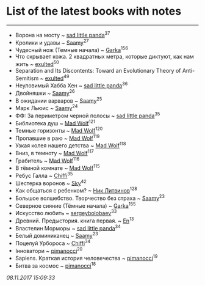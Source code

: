 # List of the latest books with notes
---

* Ворона на мосту ~ [sad little panda](users/188/1882525281990290-facebook)<sup>37</sup>
* Кролики и удавы ~ [Saamy](users/115/115226508-vkontakte)<sup>27</sup>
* Чудесный нож (Темные начала) ~ [Garka](users/115/115753719718250012620-google)<sup>156</sup>
* Что скрывает кожа. 2 квадратных метра, которые диктуют, как нам жить ~ [exulted](users/100/100599204551896265722-google)<sup>50</sup>
* Separation and Its Discontents: Toward an Evolutionary Theory of Anti-Semitism ~ [exulted](users/100/100599204551896265722-google)<sup>49</sup>
* Неуловимый Хабба Хен ~ [sad little panda](users/188/1882525281990290-facebook)<sup>36</sup>
* Двойняшки ~ [Saamy](users/115/115226508-vkontakte)<sup>26</sup>
* В ожидании варваров ~ [Saamy](users/115/115226508-vkontakte)<sup>25</sup>
* Марк Льюис ~ [Saamy](users/115/115226508-vkontakte)<sup>24</sup>
* ФФ: За периметром черной полосы ~ [sad little panda](users/188/1882525281990290-facebook)<sup>35</sup>
* Библиотека душ ~ [Mad Wolf](users/947/94738840-vkontakte)<sup>121</sup>
* Темные горизонты ~ [Mad Wolf](users/947/94738840-vkontakte)<sup>120</sup>
* Пропавшие в раю ~ [Mad Wolf](users/947/94738840-vkontakte)<sup>119</sup>
* Узкая колея нашего детства ~ [Mad Wolf](users/947/94738840-vkontakte)<sup>118</sup>
* Вниз, в темноту ~ [Mad Wolf](users/947/94738840-vkontakte)<sup>117</sup>
* Грабитель ~ [Mad Wolf](users/947/94738840-vkontakte)<sup>116</sup>
* В тёмной комнате ~ [Mad Wolf](users/947/94738840-vkontakte)<sup>115</sup>
* Ребус Галла ~ [Chiffi](users/105/105831994080785626680-google)<sup>35</sup>
* Шестерка воронов ~ [Sky](users/118/118049897850017649660-google)<sup>42</sup>
* Как общаться с ребенком? ~ [Ник Литвинов](users/241/241974816-vkontakte)<sup>128</sup>
* Большое волшебство. Творчество без страха ~ [Saamy](users/115/115226508-vkontakte)<sup>23</sup>
* Северное сияние (Тёмные начала) ~ [Garka](users/115/115753719718250012620-google)<sup>155</sup>
* Искусство любить ~ [sergeybolobaev](users/379/37918255-vkontakte)<sup>33</sup>
* Древний. Предыстория. книга первая. ~ [En](users/333/333646551-vkontakte)<sup>13</sup>
* Властелин Морморы ~ [sad little panda](users/188/1882525281990290-facebook)<sup>34</sup>
* Белый доминиканец ~ [Saamy](users/115/115226508-vkontakte)<sup>23</sup>
* Поцелуй Урбороса ~ [Chiffi](users/105/105831994080785626680-google)<sup>34</sup>
* Інноватори ~ [pimanocci](users/117/117124011531379579265-google)<sup>20</sup>
* Sapiens. Краткая история человечества ~ [pimanocci](users/117/117124011531379579265-google)<sup>19</sup>
* Битва за космос ~ [pimanocci](users/117/117124011531379579265-google)<sup>18</sup>


_08.11.2017 15:09:33_
